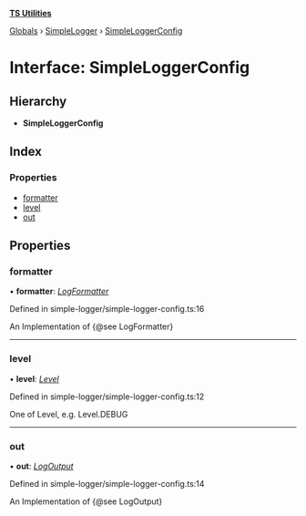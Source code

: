 **[TS Utilities](../README.md)**

[Globals](../README.md) › [SimpleLogger](../modules/simplelogger.md) › [SimpleLoggerConfig](simplelogger.simpleloggerconfig.md)

# Interface: SimpleLoggerConfig

## Hierarchy

* **SimpleLoggerConfig**

## Index

### Properties

* [formatter](simplelogger.simpleloggerconfig.md#formatter)
* [level](simplelogger.simpleloggerconfig.md#level)
* [out](simplelogger.simpleloggerconfig.md#out)

## Properties

###  formatter

• **formatter**: *[LogFormatter](simplelogger.logformatter.md)*

Defined in simple-logger/simple-logger-config.ts:16

An Implementation of {@see LogFormatter}

___

###  level

• **level**: *[Level](../enums/simplelogger.level.md)*

Defined in simple-logger/simple-logger-config.ts:12

One of Level, e.g. Level.DEBUG

___

###  out

• **out**: *[LogOutput](simplelogger.logoutput.md)*

Defined in simple-logger/simple-logger-config.ts:14

An Implementation of {@see LogOutput}